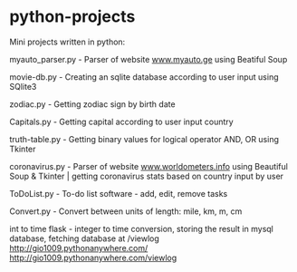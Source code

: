 # python-projects
Mini projects written in python:

myauto_parser.py - Parser of website www.myauto.ge using Beatiful Soup

movie-db.py - Creating an sqlite database according to user input using SQlite3 

zodiac.py - Getting zodiac sign by birth date

Capitals.py - Getting capital according to user input country

truth-table.py - Getting binary values for logical operator AND, OR using Tkinter

coronavirus.py - Parser of website www.worldometers.info using Beautiful Soup & Tkinter | getting coronavirus stats based on country input by user

ToDoList.py - To-do list software - add, edit, remove tasks

Convert.py - Convert between units of length: mile, km, m, cm

int to time flask - integer to time conversion, storing the result in mysql database, fetching database at /viewlog 
                    http://gio1009.pythonanywhere.com/
                    http://gio1009.pythonanywhere.com/viewlog
